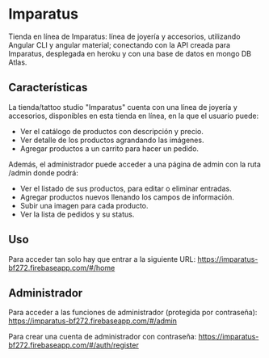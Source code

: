 # Imparatus


Tienda en línea de Imparatus: línea de joyería y accesorios, utilizando Angular CLI y angular material; conectando con la API creada para Imparatus, desplegada en heroku y con una base de datos en mongo DB Atlas.

## Características

La tienda/tattoo studio "Imparatus" cuenta con una línea de joyería y accesorios, disponibles en esta tienda en línea, en la que el usuario puede:

- Ver el catálogo de productos con descripción y precio.
- Ver detalle de los productos agrandando las imágenes.
- Agregar productos a un carrito para hacer un pedido.

Además, el administrador puede acceder a una página de admin con la ruta /admin donde podrá:

- Ver el listado de sus productos, para editar o eliminar entradas.
- Agregar productos nuevos llenando los campos de información.
- Subir una imagen para cada producto.
- Ver la lista de pedidos y su status.

## Uso

Para acceder tan solo hay que entrar a la siguiente URL:
https://imparatus-bf272.firebaseapp.com/#/home

## Administrador

Para acceder a las funciones de administrador (protegida por contraseña):
https://imparatus-bf272.firebaseapp.com/#/admin

Para crear una cuenta de administrador con contraseña:
https://imparatus-bf272.firebaseapp.com/#/auth/register